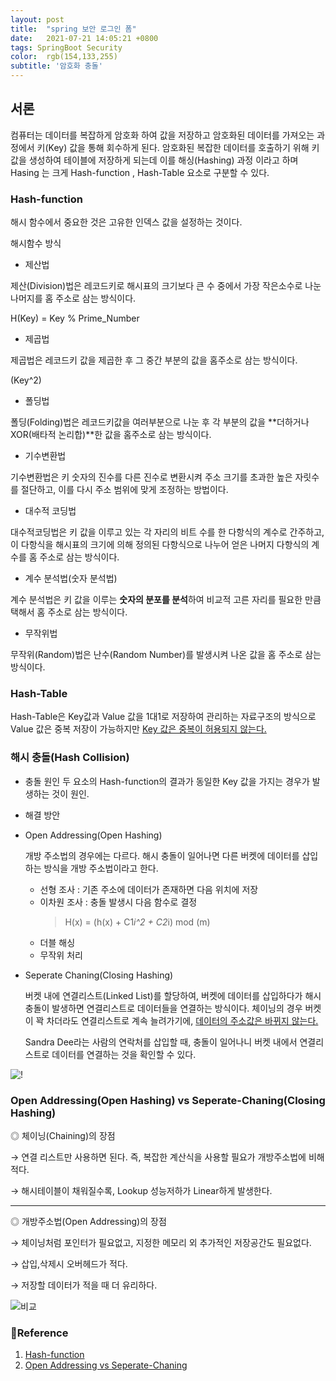 ```yaml
---
layout: post
title:  "spring 보안 로그인 폼"
date:   2021-07-21 14:05:21 +0800
tags: SpringBoot Security
color:  rgb(154,133,255)
subtitle: '암호화 충돌'
---
```


## 서론

컴퓨터는 데이터를 복잡하게 암호화 하여 값을 저장하고 암호화된 데이터를 가져오는 과정에서 키(Key) 값을 통해 회수하게 된다. 
암호화된 복잡한 데이터를 호출하기 위해 키값을 생성하여 테이블에 저장하게 되는데 이를 해싱(Hashing) 과정 이라고 하며
Hasing 는 크게 Hash-function , Hash-Table 요소로 구분할 수 있다.


### Hash-function

해시 함수에서 중요한 것은 고유한 인덱스 값을 설정하는 것이다.

 해시함수 방식

* 제산법

제산(Division)법은 레코드키로 해시표의 크기보다 큰 수 중에서 가장 작은소수로 나눈 나머지를 홈 주소로 삼는 방식이다.

H(Key) = Key % Prime_Number

* 제곱법

제곱법은 레코드키 값을 제곱한 후 그 중간 부분의 값을 홈주소로 삼는 방식이다. 

(Key^2)

* 폴딩법

폴딩(Folding)법은 레코드키값을 여러부분으로 나눈 후 각 부분의 값을 **더하거나 XOR(배타적 논리합)**한 값을 홈주소로 삼는 방식이다.

* 기수변환법

기수변환법은 키 숫자의 진수를 다른 진수로 변환시켜 주소 크기를 초과한 높은 자릿수를 절단하고, 이를 다시 주소 범위에 맞게 조정하는 방법이다.

* 대수적 코딩법

대수적코딩법은 키 값을 이루고 있는 각 자리의 비트 수를 한 다항식의 계수로 간주하고, 이 다항식을 해시표의 크기에 의해 정의된 다항식으로 나누어 얻은 나머지 다항식의 계수를 홈 주소로 삼는 방식이다.

* 계수 분석법(숫자 분석법)

계수 분석법은 키 값을 이루는 **숫자의 분포를 분석**하여 비교적 고른 자리를 필요한 만큼 택해서 홈 주소로 삼는 방식이다.

* 무작위법

무작위(Random)법은 난수(Random Number)를 발생시켜 나온 값을 홈 주소로 삼는 방식이다.



### Hash-Table

Hash-Table은 Key값과 Value 값을 1대1로 저장하여 관리하는 자료구조의 방식으로 Value 값은 중복 저장이 가능하지만 <u>Key 값은 중복이 허용되지 않는다.</u>


### 해시 충돌(Hash Collision)

* 충돌 원인
두 요소의 Hash-function의 결과가 동일한 Key 값을 가지는 경우가 발생하는 것이 원인.
  
* 해결 방안

* Open Addressing(Open Hashing)
  
  개방 주소법의 경우에는 다르다. 해시 충돌이 일어나면 다른 버켓에 데이터를 삽입하는 방식을 개방 주소법이라고 한다.

    * 선형 조사 : 기존 주소에 데이터가 존재하면 다음 위치에 저장
    * 이차원 조사 : 충돌 발생시 다음 함수로 결정
      > H(x) = (h(x) + C1*i^2 + C2*i) mod (m) 
    * 더블 해싱
    * 무작위 처리


* Seperate Chaning(Closing Hashing)
  
  버켓 내에 연결리스트(Linked List)를 할당하여, 버켓에 데이터를 삽입하다가 해시 충돌이 발생하면 연결리스트로 데이터들을 연결하는 방식이다.
  체이닝의 경우 버켓이 꽉 차더라도 연결리스트로 계속 늘려가기에, <u>데이터의 주소값은 바뀌지 않는다.</u>

  Sandra Dee라는 사람의 연락처를 삽입할 때, 충돌이 일어나니 버켓 내에서 연결리스트로 데이터를 연결하는 것을 확인할 수 있다.

![!](https://t1.daumcdn.net/cfile/tistory/2525963E580F616926)
  

### Open Addressing(Open Hashing) vs Seperate-Chaning(Closing Hashing)

◎ 체이닝(Chaining)의 장점

→ 연결 리스트만 사용하면 된다. 즉, 복잡한 계산식을 사용할 필요가 개방주소법에 비해 적다.

→ 해시테이블이 채워질수록, Lookup 성능저하가 Linear하게 발생한다.

---

◎ 개방주소법(Open Addressing)의 장점

→ 체이닝처럼 포인터가 필요없고, 지정한 메모리 외 추가적인 저장공간도 필요없다.

→ 삽입,삭제시 오버헤드가 적다.

→ 저장할 데이터가 적을 때 더 유리하다.

![비교](https://t1.daumcdn.net/cfile/tistory/25484F43581421980E)


### 🧾Reference
1. [Hash-function](https://mangkyu.tistory.com/102)
2. [Open Addressing vs Seperate-Chaning](https://preamtree.tistory.com/20)

